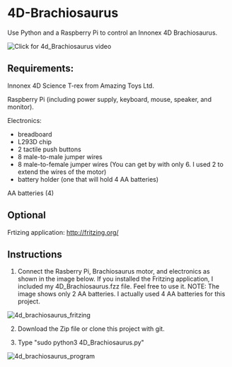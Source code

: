 # 4D-Brachiosaurus

Use Python and a Raspberry Pi to control an Innonex 4D Brachiosaurus.

![Click for 4d_Brachiosaurus video](https://user-images.githubusercontent.com/13591438/37248617-9fb1ad9c-249c-11e8-9ddc-2bb93437b545.JPG)


## Requirements:

Innonex 4D Science T-rex from Amazing Toys Ltd.

Raspberry Pi (including power supply, keyboard, mouse, speaker, and monitor).

Electronics:

 * breadboard
 * L293D chip
 *  2 tactile push buttons
 *  8 male-to-male jumper wires
 *  8 male-to-female jumper wires (You can get by with only 6. I used 2 to extend the wires of the motor)
 *  battery holder (one that will hold 4 AA batteries)

AA batteries (4)

## Optional

Frtizing application: http://fritzing.org/

## Instructions

1) Connect the Rasberry Pi, Brachiosaurus motor, and electronics as shown in the image below. If you installed the Fritzing application, I included my 4D_Brachiosaurus.fzz file. Feel free to use it. NOTE: The image shows only 2 AA batteries. I actually used 4 AA batteries for this project.

![4d_brachiosaurus_fritzing](https://user-images.githubusercontent.com/13591438/37248618-aa47c958-249c-11e8-8db6-6b54e8894dcd.png)

 2) Download the Zip file or clone this project with git.

 3) Type "sudo python3 4D_Brachiosaurus.py"

![4d_brachiosaurus_program](https://user-images.githubusercontent.com/13591438/37248620-aecedd7c-249c-11e8-8752-2985599f7a8b.png)
